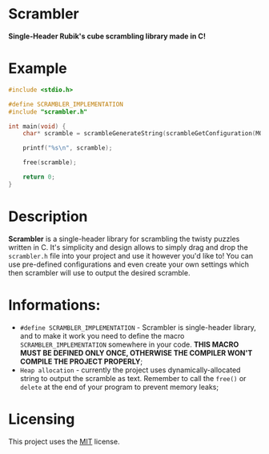 # Scrambler
<B>Single-Header Rubik's cube scrambling library made in C!</B>

# Example
```c
#include <stdio.h>

#define SCRAMBLER_IMPLEMENTATION
#include "scrambler.h"

int main(void) {
    char* scramble = scrambleGenerateString(scrambleGetConfiguration(MODE_3X3));

    printf("%s\n", scramble);

    free(scramble);

    return 0;
}
```

# Description
<B>Scrambler</B> is a single-header library for scrambling the twisty puzzles written in C. It's simplicity and design allows to simply drag and drop the `scrambler.h` file into your project and use it however you'd like to! You can use pre-defined configurations and even create your own settings which then scrambler will use to output the desired scramble.

# Informations:
- `#define SCRAMBLER_IMPLEMENTATION` - Scrambler is single-header library, and to make it work you need to define the macro `SCRAMBLER_IMPLEMENTATION` somewhere in your code. <B>THIS MACRO MUST BE DEFINED ONLY ONCE, OTHERWISE THE COMPILER WON'T COMPILE THE PROJECT PROPERLY</B>;
- `Heap allocation` - currently the project uses dynamically-allocated string to output the scramble as text. Remember to call the `free()` or `delete` at the end of your program to prevent memory leaks;

# Licensing
This project uses the [MIT](https://github.com/itsYakub/Scrambler/blob/main/LICENSE) license.
